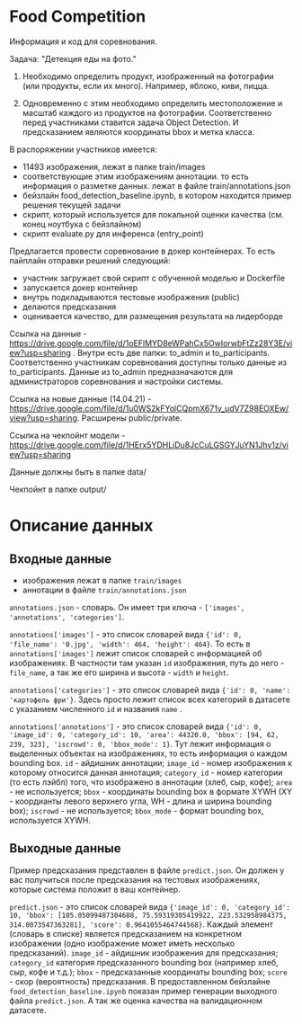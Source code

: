 # Food Competition
Информация и код для соревнования.
 
Задача: "Детекция еды на фото."

1) Необходимо определить продукт, изображенный на фотографии (или продукты, если их много). Например, яблоко, киви, пицца. 

2) Одновременно с этим необходимо определить местоположение и масштаб каждого из продуктов на фотографии.
Соответственно перед участниками ставится задача Object Detection. И предсказанием являются координаты bbox и метка класса.
 
 
В распоряжении участников имеется:
* 11493 изображения, лежат в папке train/images
* соответствующие этим изображениям аннотации. то есть информация о разметке данных. лежат в файле train/annotations.json
* бейзлайн food_detection_baseline.ipynb, в котором находится пример решения текущей задачи
* скрипт, который используется для локальной оценки качества (см. конец ноутбука с бейзлайном)
* скрипт evaluate.py для инференса (entry_point) 
 
Предлагается провести соревнование в докер контейнерах. То есть пайплайн отправки решений следующий: 
* участник загружает свой скрипт с обученной моделью и Dockerfile
* запускается докер контейнер
* внутрь подкладываются тестовые изображения (public)
* делаются предсказания
* оценивается качество, для размещения результата на лидерборде
 
Ссылка на данные - https://drive.google.com/file/d/1oEFlMYD8eWPahCx5OwIorwbFtZz28Y3E/view?usp=sharing . Внутри есть две папки: to_admin и to_participants. Соответственно участникам соревнования доступны только данные из to_participants. Данные из to_admin предназначаются для администраторов соревнования и настройки системы.

Ссылка на новые данные (14.04.21) - https://drive.google.com/file/d/1u0WS2kFYolCQpmX671v_udV7Z98EOXEw/view?usp=sharing. Расширены public/private.

Ссылка на чекпойнт модели - https://drive.google.com/file/d/1HErx5YDHLjDu8JcCuLGSGYJuYN1Jhv1z/view?usp=sharing

Данные должны быть в папке data/

Чекпойнт в папке output/

# Описание данных

## Входные данные

* изображения лежат в папке ```train/images```
* аннотации в файле ```train/annotations.json```

```annotations.json``` - словарь. Он имеет три ключа - ```['images', 'annotations', 'categories']```.

```annotations['images']``` - это список словарей вида ```{'id': 0, 'file_name': '0.jpg', 'width': 464, 'height': 464}```. То есть в ```annotations['images']``` лежит список словарей с информацией об изображениях. В частности там указан ```id``` изображения, путь до него - ```file_name```, а так же его ширина и высота - ```width``` и ```height```.

```annotations['categories']``` - это список словарей вида ```{'id': 0, 'name': 'картофель фри'}```. Здесь просто лежит список всех категорий в датасете с указанием численного  ```id``` и названия ```name``` .

```annotations['annotations']``` - это список словарей вида ```{'id': 0, 'image_id': 0, 'category_id': 10, 'area': 44320.0, 'bbox': [94, 62, 239, 323], 'iscrowd': 0, 'bbox_mode': 1}```. Тут лежит информация о выделенных объектах на изображениях, то есть информация о каждом bounding box. ```id``` - айдишник аннотации; ```image_id``` - номер изображения к которому относится данная аннотация;  ```category_id``` - номер категории (то есть лэйбл) того, что изображено в аннотации (хлеб, сыр, кофе);  ```area``` - не используется;  ```bbox``` - координаты bounding box в формате XYWH (XY - коордианты левого верхнего угла, WH - длина и ширина bounding box); ```iscrowd``` - не используется; ```bbox_mode``` - формат bounding box, используется XYWH.

## Выходные данные

Пример предсказания представлен в файле ```predict.json```. Он должен у вас получиться после предсказания на тестовых изображениях, которые система положит в ваш контейнер.

```predict.json``` - это список словарей вида ```{'image_id': 0, 'category_id': 10, 'bbox': [105.05099487304688, 75.59319305419922, 223.532958984375, 314.0073547363281], 'score': 0.9641055464744568}```. Каждый элемент (словарь в списке) является предсказанием на конкретном изображении (одно изображение может иметь несколько предсказаний).  ```image_id``` - айдишник изображения для предсказания; ```category_id``` категория предсказанного bounding box (например хлеб, сыр, кофе и т.д.); ```bbox``` - предсказанные координаты bounding box; ```score``` - скор (вероятность) предсказания. В предоставленном бейзлайне ```food_detection_baseline.ipynb``` показан пример генерации выходного файла ```predict.json```. А так же оценка качества на валидационном датасете.
